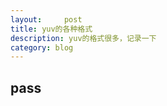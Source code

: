```yaml
---
layout:     post
title: yuv的各种格式
description: yuv的格式很多，记录一下
category: blog
---
```


## pass ##